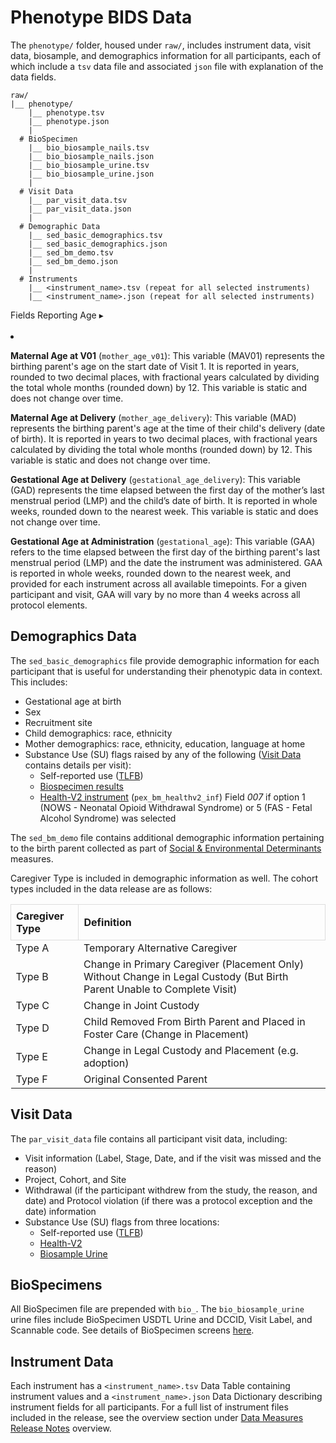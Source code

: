 # Phenotype BIDS Data
The `phenotype/` folder, housed under `raw/`, includes instrument data, visit data, biosample, and demographics information for all participants, each of which include a `tsv` data file and associated `json` file with explanation of the data fields. 
```
raw/
|__ phenotype/
    |__ phenotype.tsv
    |__ phenotype.json
    |
  # BioSpecimen
    |__ bio_biosample_nails.tsv
    |__ bio_biosample_nails.json
    |__ bio_biosample_urine.tsv
    |__ bio_biosample_urine.json
    |  
  # Visit Data
    |__ par_visit_data.tsv
    |__ par_visit_data.json
    |
  # Demographic Data
    |__ sed_basic_demographics.tsv
    |__ sed_basic_demographics.json
    |__ sed_bm_demo.tsv
    |__ sed_bm_demo.json
    |
  # Instruments
    |__ <instrument_name>.tsv (repeat for all selected instruments)
    |__ <instrument_name>.json (repeat for all selected instruments)
```

<p>
<div id="age" class="notification-banner" onclick="toggleCollapse(this)">
  <span class="emoji"><i class="fa-regular fa-lightbulb"></i></span>
  <span class="text">Fields Reporting Age</span>
  <span class="arrow">▸</span>
</div>
<div class="collapsible-content">
<br>
<li>
<p><b>Maternal Age at V01</b> (<code>mother_age_v01</code>): This variable (MAV01) represents the birthing parent's age on the start date of Visit 1. It is reported in years, rounded to two decimal places, with fractional years calculated by dividing the total whole months (rounded down) by 12. This variable is static and does not change over time.</p> 
<p><b>Maternal Age at Delivery</b> (<code>mother_age_delivery</code>): This variable (MAD) represents the birthing parent's age at the time of their child's delivery (date of birth). It is reported in years to two decimal places, with fractional years calculated by dividing the total whole months (rounded down) by 12. This variable is static and does not change over time.</p>
<p><b>Gestational Age at Delivery</b> (<code>gestational_age_delivery</code>): This variable (GAD) represents the time elapsed between the first day of the mother’s last menstrual period (LMP) and the child’s date of birth. It is reported in whole weeks, rounded down to the nearest week. This variable is static and does not change over time.</p> 
<p><b>Gestational Age at Administration</b> (<code>gestational_age</code>): This variable (GAA) refers to the time elapsed between the first day of the birthing parent's last menstrual period (LMP) and the date the instrument was administered. GAA is reported in whole weeks, rounded down to the nearest week, and provided for each instrument across all available timepoints. For a given participant and visit, GAA will vary by no more than 4 weeks across all protocol elements.</p>
</li>
</div>
</p>

## Demographics Data
<p style="margin: 0 0 5px;">The <code>sed_basic_demographics</code> file provide demographic information for each participant that is useful for understanding their phenotypic data in context. This includes:</p>
<ul>
<li>Gestational age at birth</li>
<li>Sex</li>
<li>Recruitment site</li>
<li>Child demographics: race, ethnicity</li>
<li>Mother demographics: race, ethnicity, education, language at home</li>
<li>Substance Use (SU) flags raised by any of the following (<a href="#visit-data">Visit Data</a> contains details per visit):
    <ul>
    <li>Self-reported use (<a href="../../measures/pregexp/substanceuse/#tlfb">TLFB</a>)</li>
    <li><a href="../../measures/biospec">Biospecimen results</a></li>
    <li><a href="../../measures/pregexp/preghealth/#instruments">Health-V2 instrument</a> (<code>pex_bm_healthv2_inf</code>) Field <em>007</em> if option 1 (NOWS - Neonatal Opioid Withdrawal Syndrome) or 5 (FAS - Fetal Alcohol Syndrome) was selected</li>
    </ul>
</li>
</ul>

<p>The <code>sed_bm_demo</code> file contains additional demographic information pertaining to the birth parent collected as part of <a href="../../measures/socenvdet/">Social & Environmental Determinants</a> measures.</p>


Caregiver Type is included in demographic information as well. The cohort types included in the data release are as follows:
<table style="width: 100%; border-collapse: collapse; table-layout: fixed;">
  <thead>
    <tr>
      <th style="border: 1px solid #ddd; padding: 8px; text-align: left;">Caregiver Type</th>
      <th style="border: 1px solid #ddd; padding: 8px; text-align: left;">Definition</th>   
    </tr>
  </thead>
<tbody>
	<tr>
		<td>Type A</td>
		<td>Temporary Alternative Caregiver</td>
	</tr>
	<tr>
		<td>Type B</td>
		<td style="word-wrap: break-word; white-space: normal;">Change in Primary Caregiver (Placement Only) Without Change in Legal Custody (But Birth Parent Unable to Complete Visit)</td>
	</tr>
	<tr>
		<td>Type C</td>
		<td>Change in Joint Custody</td>
	</tr>
	<tr>
		<td>Type D</td>
		<td style="word-wrap: break-word; white-space: normal;">Child Removed From Birth Parent and Placed in Foster Care (Change in Placement)</td>
	</tr>
	<tr>
		<td>Type E</td>
		<td>Change in Legal Custody and Placement (e.g. adoption)</td>
	</tr>
	<tr>
		<td>Type F</td>
		<td>Original Consented Parent</td>
	</tr>            
</tbody>
</table>

## Visit Data
<p style="margin: 0 0 5px;">The <code>par_visit_data</code> file contains all participant visit data, including:</p>
<ul>
<li>Visit information (Label, Stage, Date, and if the visit was missed and the reason)</li>
<li>Project, Cohort, and Site</li>
<li>Withdrawal (if the participant withdrew from the study, the reason, and date) and Protocol violation (if there was a protocol exception and the date) information</li>
<li>Substance Use (SU) flags from three locations:
    <ul>
    <li>Self-reported use (<a href="../../measures/pregexp/substanceuse/#tlfb">TLFB</a>)</li>
    <li><a href="../../measures/pregexp/preghealth/#instrument-details">Health-V2</a></li>
    <li><a href="../../measures/biospec/#urine">Biosample Urine</a></li>
    </ul>
</li>
</ul>

## BioSpecimens
All BioSpecimen file are prepended with `bio_`. The `bio_biosample_urine` urine files include BioSpecimen USDTL Urine and DCCID, Visit Label, and Scannable code. See details of BioSpecimen screens [here](../measures/biospec.md).

## Instrument Data
Each instrument has a `<instrument_name>.tsv` Data Table containing instrument values and a `<instrument_name>.json` Data Dictionary describing instrument fields for all participants. For a full list of instrument files included in the release, see the overview section under [Data Measures Release Notes](../measures/index.md#data-measure-release-notes) overview.
